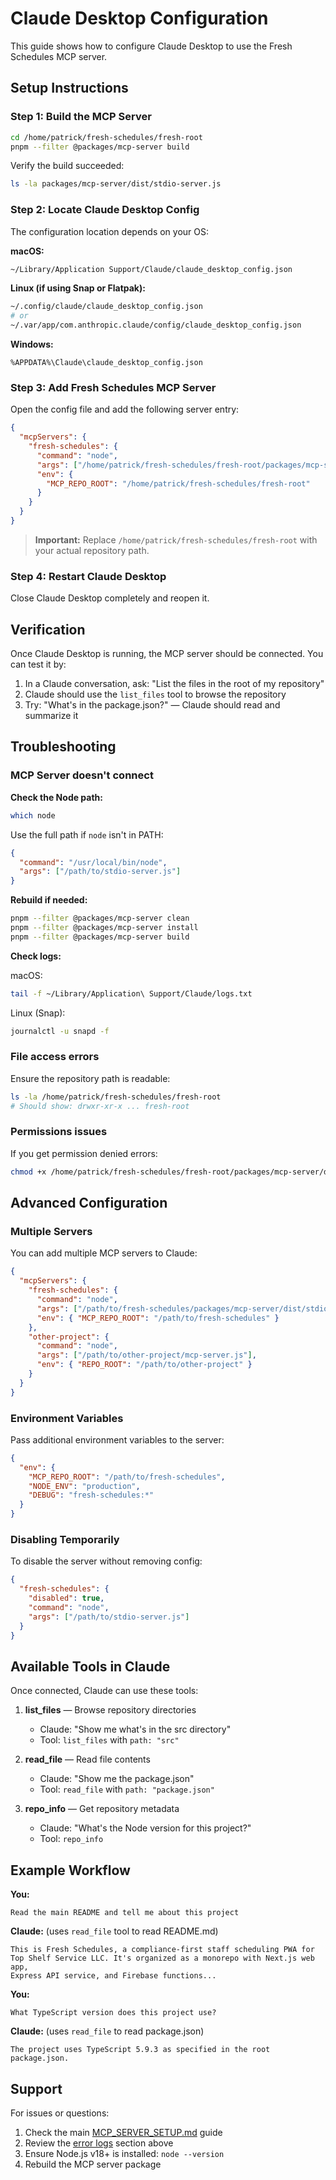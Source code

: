 # Claude Desktop Configuration

This guide shows how to configure Claude Desktop to use the Fresh Schedules MCP server.

## Setup Instructions

### Step 1: Build the MCP Server

```bash
cd /home/patrick/fresh-schedules/fresh-root
pnpm --filter @packages/mcp-server build
```

Verify the build succeeded:
```bash
ls -la packages/mcp-server/dist/stdio-server.js
```

### Step 2: Locate Claude Desktop Config

The configuration location depends on your OS:

**macOS:**
```bash
~/Library/Application Support/Claude/claude_desktop_config.json
```

**Linux (if using Snap or Flatpak):**
```bash
~/.config/claude/claude_desktop_config.json
# or
~/.var/app/com.anthropic.claude/config/claude_desktop_config.json
```

**Windows:**
```
%APPDATA%\Claude\claude_desktop_config.json
```

### Step 3: Add Fresh Schedules MCP Server

Open the config file and add the following server entry:

```json
{
  "mcpServers": {
    "fresh-schedules": {
      "command": "node",
      "args": ["/home/patrick/fresh-schedules/fresh-root/packages/mcp-server/dist/stdio-server.js"],
      "env": {
        "MCP_REPO_ROOT": "/home/patrick/fresh-schedules/fresh-root"
      }
    }
  }
}
```

> **Important:** Replace `/home/patrick/fresh-schedules/fresh-root` with your actual repository path.

### Step 4: Restart Claude Desktop

Close Claude Desktop completely and reopen it.

## Verification

Once Claude Desktop is running, the MCP server should be connected. You can test it by:

1. In a Claude conversation, ask: "List the files in the root of my repository"
2. Claude should use the `list_files` tool to browse the repository
3. Try: "What's in the package.json?" — Claude should read and summarize it

## Troubleshooting

### MCP Server doesn't connect

**Check the Node path:**
```bash
which node
```

Use the full path if `node` isn't in PATH:
```json
{
  "command": "/usr/local/bin/node",
  "args": ["/path/to/stdio-server.js"]
}
```

**Rebuild if needed:**
```bash
pnpm --filter @packages/mcp-server clean
pnpm --filter @packages/mcp-server install
pnpm --filter @packages/mcp-server build
```

**Check logs:**

macOS:
```bash
tail -f ~/Library/Application\ Support/Claude/logs.txt
```

Linux (Snap):
```bash
journalctl -u snapd -f
```

### File access errors

Ensure the repository path is readable:
```bash
ls -la /home/patrick/fresh-schedules/fresh-root
# Should show: drwxr-xr-x ... fresh-root
```

### Permissions issues

If you get permission denied errors:
```bash
chmod +x /home/patrick/fresh-schedules/fresh-root/packages/mcp-server/dist/stdio-server.js
```

## Advanced Configuration

### Multiple Servers

You can add multiple MCP servers to Claude:

```json
{
  "mcpServers": {
    "fresh-schedules": {
      "command": "node",
      "args": ["/path/to/fresh-schedules/packages/mcp-server/dist/stdio-server.js"],
      "env": { "MCP_REPO_ROOT": "/path/to/fresh-schedules" }
    },
    "other-project": {
      "command": "node",
      "args": ["/path/to/other-project/mcp-server.js"],
      "env": { "REPO_ROOT": "/path/to/other-project" }
    }
  }
}
```

### Environment Variables

Pass additional environment variables to the server:

```json
{
  "env": {
    "MCP_REPO_ROOT": "/path/to/fresh-schedules",
    "NODE_ENV": "production",
    "DEBUG": "fresh-schedules:*"
  }
}
```

### Disabling Temporarily

To disable the server without removing config:

```json
{
  "fresh-schedules": {
    "disabled": true,
    "command": "node",
    "args": ["/path/to/stdio-server.js"]
  }
}
```

## Available Tools in Claude

Once connected, Claude can use these tools:

1. **list_files** — Browse repository directories
   - Claude: "Show me what's in the src directory"
   - Tool: `list_files` with `path: "src"`

2. **read_file** — Read file contents
   - Claude: "Show me the package.json"
   - Tool: `read_file` with `path: "package.json"`

3. **repo_info** — Get repository metadata
   - Claude: "What's the Node version for this project?"
   - Tool: `repo_info`

## Example Workflow

**You:**
```
Read the main README and tell me about this project
```

**Claude:** (uses `read_file` tool to read README.md)
```
This is Fresh Schedules, a compliance-first staff scheduling PWA for 
Top Shelf Service LLC. It's organized as a monorepo with Next.js web app, 
Express API service, and Firebase functions...
```

**You:**
```
What TypeScript version does this project use?
```

**Claude:** (uses `read_file` to read package.json)
```
The project uses TypeScript 5.9.3 as specified in the root package.json.
```

## Support

For issues or questions:
1. Check the main [MCP_SERVER_SETUP.md](./MCP_SERVER_SETUP.md) guide
2. Review the [error logs](#check-logs) section above
3. Ensure Node.js v18+ is installed: `node --version`
4. Rebuild the MCP server package
